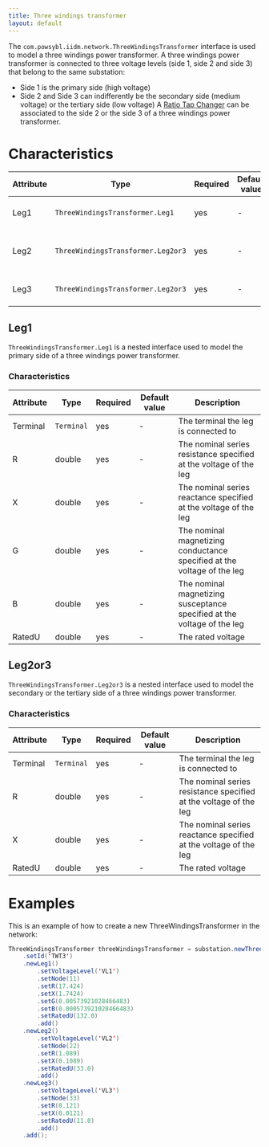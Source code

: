 ```yaml
---
title: Three windings transformer
layout: default
---
```


The `com.powsybl.iidm.network.ThreeWindingsTransformer` interface is used to model a three windings power transformer.
A three windings power transformer is connected to three voltage levels (side 1, side 2 and side 3) that belong to the
same substation:
- Side 1 is the primary side (high voltage)
- Side 2 and Side 3 can indifferently be the secondary side (medium voltage) or the tertiary side (low voltage)
A [Ratio Tap Changer]() can be associated to the side 2 or the side 3 of a three windings power transformer.

# Characteristics

<div class="table-wrapper" markdown="block">

| Attribute | Type | Required | Default value | Description |
| --------- | ---- | -------- | ------------- | ----------- |
| Leg1 | `ThreeWindingsTransformer.Leg1` | yes | - | The leg at the primary side |
| Leg2 | `ThreeWindingsTransformer.Leg2or3` | yes | - | The leg at the secondary side |
| Leg3 | `ThreeWindingsTransformer.Leg2or3` | yes | - | The leg at the tertiary side |

</div>

## Leg1
`ThreeWindingsTransformer.Leg1` is a nested interface used to model the primary side of a three windings power transformer.

### Characteristics

<div class="table-wrapper" markdown="block">

| Attribute | Type | Required | Default value | Description |
| --------- | ---- | -------- | ------------- | ----------- |
| Terminal | `Terminal` | yes | - | The terminal the leg is connected to |
| R | double | yes | - | The nominal series resistance specified at the voltage of the leg |
| X | double | yes | - | The nominal series reactance specified at the voltage of the leg |
| G | double | yes | - | The nominal magnetizing conductance specified at the voltage of the leg |
| B | double | yes | - | The nominal magnetizing susceptance specified at the voltage of the leg |
| RatedU | double | yes | - | The rated voltage |

</div>

## Leg2or3
`ThreeWindingsTransformer.Leg2or3` is a nested interface used to model the secondary or the tertiary side of a three windings
power transformer.

### Characteristics

<div class="table-wrapper" markdown="block">

| Attribute | Type | Required | Default value | Description |
| --------- | ---- | -------- | ------------- | ----------- |
| Terminal | `Terminal` | yes | - | The terminal the leg is connected to |
| R | double | yes | - | The nominal series resistance specified at the voltage of the leg |
| X | double | yes | - | The nominal series reactance specified at the voltage of the leg |
| RatedU | double | yes | - | The rated voltage |

</div>

# Examples
This is an example of how to create a new ThreeWindingsTransformer in the network:
```java
ThreeWindingsTransformer threeWindingsTransformer = substation.newThreeWindingsTransformer()
    .setId('TWT3')
    .newLeg1()
        .setVoltageLevel('VL1')
        .setNode(11)
        .setR(17.424)
        .setX(1.7424)
        .setG(0.00573921028466483)
        .setB(0.000573921028466483)
        .setRatedU(132.0)
        .add()
    .newLeg2()
        .setVoltageLevel('VL2')
        .setNode(22)
        .setR(1.089)
        .setX(0.1089)
        .setRatedU(33.0)
        .add()
    .newLeg3()
        .setVoltageLevel('VL3')
        .setNode(33)
        .setR(0.121)
        .setX(0.0121)
        .setRatedU(11.0)
        .add()
    .add();

```
